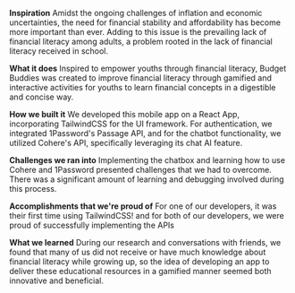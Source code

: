 **Inspiration**
Amidst the ongoing challenges of inflation and economic uncertainties, the need for financial stability and affordability has become more important than ever. Adding to this issue is the prevailing lack of financial literacy among adults, a problem rooted in the lack of financial literacy received in school. 

**What it does**
Inspired to empower youths through financial literacy, Budget Buddies was created to improve financial literacy through gamified and interactive activities for youths to learn financial concepts in a digestible and concise way. 

**How we built it**
We developed this mobile app on a React App, incorporating TailwindCSS for the UI framework. For authentication, we integrated 1Password's Passage API, and for the chatbot functionality, we utilized Cohere's API, specifically leveraging its chat AI feature.

**Challenges we ran into**
Implementing the chatbox and learning how to use Cohere and 1Password presented challenges that we had to overcome. There was a significant amount of learning and debugging involved during this process.

**Accomplishments that we're proud of**
For one of our developers, it was their first time using TailwindCSS! and for both of our developers, we were proud of successfully implementing the APIs

**What we learned**
During our research and conversations with friends, we found that many of us did not receive or have much knowledge about financial literacy while growing up, so the idea of developing an app to deliver these educational resources in a gamified manner seemed both innovative and beneficial.
